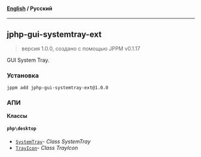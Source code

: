 #### [English](README.md) / **Русский**

---

## jphp-gui-systemtray-ext
> версия 1.0.0, создано с помощью JPPM v0.1.17

GUI System Tray.

### Установка
```
jppm add jphp-gui-systemtray-ext@1.0.0
```

### АПИ
**Классы**

#### `php\desktop`

- [`SystemTray`](https://github.com/jphp-compiler/jphp/blob/master/exts/jphp-gui-systemtray-ext/api-docs/classes/php/desktop/SystemTray.ru.md)- _Class SystemTray_
- [`TrayIcon`](https://github.com/jphp-compiler/jphp/blob/master/exts/jphp-gui-systemtray-ext/api-docs/classes/php/desktop/TrayIcon.ru.md)- _Class TrayIcon_